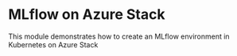 # MLflow on Azure Stack

This module demonstrates how to create an MLflow environment in Kubernetes on Azure Stack